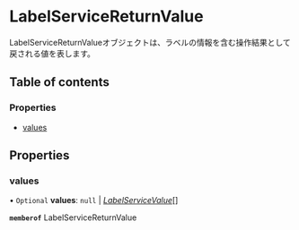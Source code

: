 # LabelServiceReturnValue


<div lang=\"ja\">LabelServiceReturnValueオブジェクトは、ラベルの情報を含む操作結果として戻される値を表します。</div> 

## Table of contents

### Properties

- [values](labelservicereturnvalue.md#values)

## Properties

### values

• `Optional` **values**: ``null`` \| [*LabelServiceValue*](labelservicevalue.md)[]

**`memberof`** LabelServiceReturnValue
